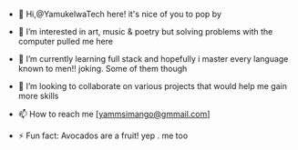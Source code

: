 - 👋 Hi,@YamukelwaTech here! it's nice of you to pop by
- 👀 I’m interested in art, music & poetry but solving problems with the computer pulled me here
- 🌱 I’m currently learning full stack and hopefully i master every language known  to men!! joking. Some of them though
- 💞️ I’m looking to collaborate on various projects that would help me gain more skills 
- 📫 How to reach me [yammsimango@gmmail.com]

- ⚡ Fun fact: Avocados are a fruit! yep . me too

<!---
YamukelwaTech/YamukelwaTech is a ✨ special ✨ repository because its `README.md` (this file) appears on your GitHub profile.
You can click the Preview link to take a look at your changes.
--->
